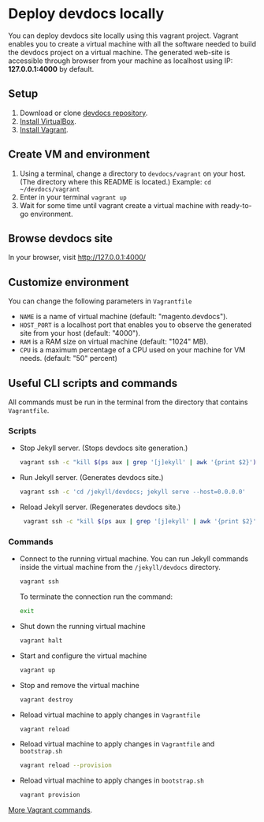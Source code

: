 # Deploy devdocs locally

You can deploy devdocs site locally using this vagrant project. Vagrant enables you to create a virtual machine with all the software needed to build the devdocs project on a virtual machine. The generated web-site is accessible through browser from your machine as localhost using IP: **127.0.0.1:4000** by default.

## Setup

1. Download or clone [devdocs repository](https://github.com/magento/devdocs).
2. [Install VirtualBox](https://www.virtualbox.org/wiki/Downloads). 
3. [Install Vagrant](https://www.vagrantup.com/).

## Create VM and environment 

1. Using a terminal, change a directory to `devdocs/vagrant` on your host. (The directory where this README is located.) 
 Example: `cd ~/devdocs/vagrant`
2. Enter in your terminal `vagrant up`
3. Wait for some time until vagrant create a virtual machine with ready-to-go environment.

## Browse devdocs site

In your browser, visit http://127.0.0.1:4000/

## Customize environment

You can change the following parameters in `Vagrantfile`

- `NAME` is a name of virtual machine (default: "magento.devdocs").
- `HOST_PORT` is a localhost port that enables you to observe the generated site from your host (default: "4000"). 
- `RAM` is a RAM size on virtual machine (default:  "1024" MB).
- `CPU` is a maximum percentage of a CPU used on your machine for VM needs. (default: "50" percent)

## Useful CLI scripts and commands

All commands must be run in the terminal from the directory that contains `Vagrantfile`.

### Scripts

- Stop Jekyll server. (Stops devdocs site generation.)
  ```bash
  vagrant ssh -c "kill $(ps aux | grep '[j]ekyll' | awk '{print $2}')"
  ```  
- Run Jekyll server. (Generates devdocs site.)
  ```bash
  vagrant ssh -c 'cd /jekyll/devdocs; jekyll serve --host=0.0.0.0'
  ```
- Reload Jekyll server. (Regenerates devdocs site.)
  ```bash
   vagrant ssh -c "kill $(ps aux | grep '[j]ekyll' | awk '{print $2}'); cd /jekyll/devdocs; jekyll serve --host=0.0.0.0"
   ```
    
### Commands

- Connect to the running virtual machine. You can run Jekyll commands inside the virtual machine from the `/jekyll/devdocs` directory.
  ```bash
  vagrant ssh
  ```
  To terminate the connection run the command:
  ```bash
  exit
  ```
- Shut down the running virtual machine
  ```bash 
  vagrant halt
  ```
- Start and configure the virtual machine
  ```bash
  vagrant up
  ```
- Stop and remove the virtual machine
  ```bash
  vagrant destroy
  ```
- Reload virtual machine to apply changes in `Vagrantfile` 
  ```bash
  vagrant reload
  ```
- Reload virtual machine to apply changes in `Vagrantfile` and `bootstrap.sh`
  ```bash
  vagrant reload --provision
  ```
- Reload virtual machine to apply changes in `bootstrap.sh`
  ```bash
  vagrant provision
  ```

[More Vagrant commands](https://www.vagrantup.com/docs/cli/up.html).